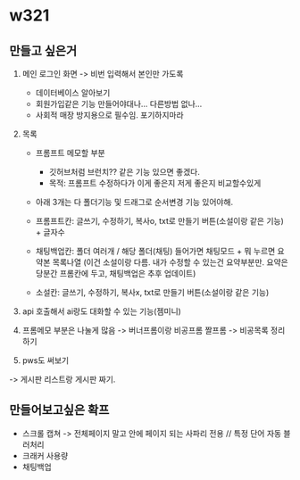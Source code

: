 # w321

## 만들고 싶은거

1. 메인 로그인 화면 -> 비번 입력해서 본인만 가도록
   - 데이터베이스 알아보기
   - 회원가입같은 기능 만들어야대나... 다른방법 없나...
   - 사회적 매장 방지용으로 필수임. 포기하지마라

  
3. 목록
   - 프롬프트 메모할 부분
     - 깃허브처럼 브런치?? 같은 기능 있으면 좋겠다.
     - 목적: 프롬프트 수정하다가 이게 좋은지 저게 좋은지 비교할수있게

   - 아래 3개는 다 폴더기능 및 드래그로 순서변경 기능 있어야해.
   - 프롬프트칸: 글쓰기, 수정하기, 복사o, txt로 만들기 버튼(소설이랑 같은 기능) + 글자수
   - 채팅백업칸: 폴더 여러개 / 해당 폴더(채팅) 들어가면 채팅모드 + 뭐 누르면 요약본 목록나열 (이건 소설이랑 다름. 내가 수정할 수 있는건 요약부분만. 요약은 당분간 프롬칸에 두고, 채팅백업은 추후 업데이트)
   - 소설칸: 글쓰기, 수정하기, 복사x, txt로 만들기 버튼(소설이랑 같은 기능)
  
4. api 호출해서 ai랑도 대화할 수 있는 기능(젬미니)
5. 프롬메모 부분은 나눌게 많음 -> 버너프롬이랑 비공프롬 짤프롬 -> 비공목록 정리하기

7. pws도 써보기


-> 게시판 리스트랑 게시판 짜기.


## 만들어보고싶은 확프
- 스크롤 캡쳐 -> 전체페이지 말고 안에 페이지 되는 사파리 전용 // 특정 단어 자동 블러처리
- 크래커 사용량
- 채팅백업

